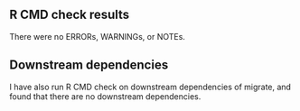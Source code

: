 ## R CMD check results
There were no ERRORs, WARNINGs, or NOTEs.

## Downstream dependencies
I have also run R CMD check on downstream dependencies of migrate, and found that there are no downstream dependencies.
